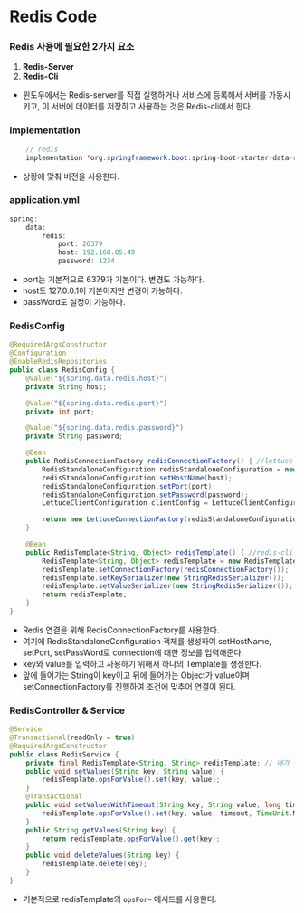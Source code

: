 # Redis Code

### Redis 사용에 필요한 2가지 요소
1. **Redis-Server**
2. **Redis-Cli**

- 윈도우에서는 Redis-server를 직접 실행하거나 서비스에 등록해서 서버를 가동시키고, 이 서버에 데이터를 저장하고 사용하는 것은 Redis-cli에서 한다.

### implementation
```java
    // redis
    implementation 'org.springframework.boot:spring-boot-starter-data-redis:2.3.1.RELEASE'
```
- 상황에 맞춰 버전을 사용한다.

### application.yml
```java
spring:
    data:
        redis:
            port: 26379
            host: 192.168.85.49
            password: 1234
```
- port는 기본적으로 6379가 기본이다. 변경도 가능하다.
- host도 127.0.0.1이 기본이지만 변경이 가능하다.
- passWord도 설정이 가능하다.

### RedisConfig
```java
@RequiredArgsConstructor
@Configuration
@EnableRedisRepositories
public class RedisConfig {
    @Value("${spring.data.redis.host}")
    private String host;

    @Value("${spring.data.redis.port}")
    private int port;

    @Value("${spring.data.redis.password}")
    private String password;

    @Bean
    public RedisConnectionFactory redisConnectionFactory() { //lettuce
        RedisStandaloneConfiguration redisStandaloneConfiguration = new RedisStandaloneConfiguration();
        redisStandaloneConfiguration.setHostName(host);
        redisStandaloneConfiguration.setPort(port);
        redisStandaloneConfiguration.setPassword(password);
        LettuceClientConfiguration clientConfig = LettuceClientConfiguration.builder().build();

        return new LettuceConnectionFactory(redisStandaloneConfiguration, clientConfig);
    }

    @Bean
    public RedisTemplate<String, Object> redisTemplate() { //redis-cli 사용을 위한 설정
        RedisTemplate<String, Object> redisTemplate = new RedisTemplate<>();
        redisTemplate.setConnectionFactory(redisConnectionFactory());
        redisTemplate.setKeySerializer(new StringRedisSerializer());
        redisTemplate.setValueSerializer(new StringRedisSerializer());
        return redisTemplate;
    }
}
```

- Redis 연결을 위해 RedisConnectionFactory를 사용한다.
- 여기에 RedisStandaloneConfiguration 객체를 생성하여 setHostName, setPort, setPassWord로 connection에 대한 정보를 입력해준다.
- key와 value를 입력하고 사용하기 위해서 하나의 Template를 생성한다. 
- 앞에 들어가는 String이 key이고 뒤에 들어가는 Object가 value이며 setConnectionFactory를 진행하여 조건에 맞추어 연결이 된다.

### RedisController & Service
```java
@Service
@Transactional(readOnly = true)
@RequiredArgsConstructor
public class RedisService {
    private final RedisTemplate<String, String> redisTemplate; // 내가 만든 config의 템플릿을 가져와서 사용한다. 많은 경우 <String, String> 으로 사용한다.
    public void setValues(String key, String value) {
        redisTemplate.opsForValue().set(key, value);
    }
    @Transactional
    public void setValuesWithTimeout(String key, String value, long timeout) { // 만료 시간을 설정해서 자동 삭제 가능
        redisTemplate.opsForValue().set(key, value, timeout, TimeUnit.MILLISECONDS);
    }
    public String getValues(String key) {
        return redisTemplate.opsForValue().get(key);
    }
    public void deleteValues(String key) {
        redisTemplate.delete(key);
    }
}
```
- 기본적으로 redisTemplate의 `opsFor~` 메서드를 사용한다.